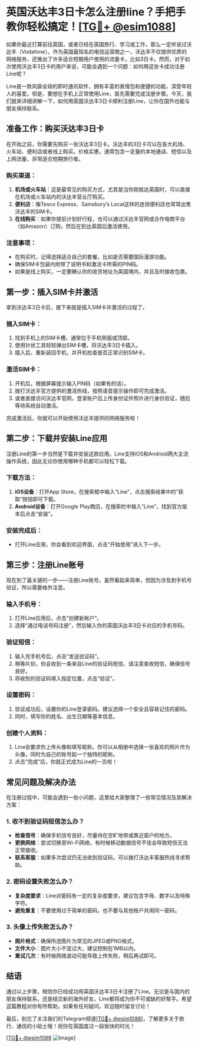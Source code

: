 # 英国沃达丰3日卡怎么注册line？手把手教你轻松搞定！[[TG💪+ @esim1088](https://t.me/s/esim1088)]

如果你最近打算前往英国，或者已经在英国旅行、学习或工作，那么一定听说过沃达丰（Vodafone）。作为英国最知名的电信运营商之一，沃达丰不仅提供优质的网络服务，还推出了许多适合短期用户使用的流量卡，比如3日卡。然而，对于初次使用沃达丰3日卡的用户来说，可能会遇到一个问题：如何用这张卡成功注册Line呢？

Line是一款风靡全球的即时通讯软件，拥有丰富的表情包和便捷的功能，深受年轻人的喜爱。但是，要想在手机上正常使用Line，首先需要完成注册步骤。今天，我们就来详细讲解一下，如何用英国沃达丰3日卡顺利注册Line，让你在国外也能与朋友保持联系。

## 准备工作：购买沃达丰3日卡

在开始之前，你需要先购买一张沃达丰3日卡。沃达丰的3日卡可以在各大机场、火车站、便利店或者线上购买。价格实惠，通常包含一定量的本地通话、短信以及上网流量，非常适合短期旅行者。

### 购买渠道：
1. **机场或火车站**：这是最常见的购买方式，尤其是当你刚抵达英国时，可以直接在机场或火车站内的沃达丰营业厅购买。
2. **便利店**：像Tesco Express、Sainsbury’s Local这样的连锁便利店也常常出售沃达丰的SIM卡。
3. **在线购买**：如果你提前计划好行程，也可以通过沃达丰官网或合作电商平台（如Amazon）订购，然后在到达英国后激活使用。

### 注意事项：
- 在购买时，记得选择适合自己的套餐，比如是否需要国际漫游功能。
- 确保SIM卡包装内附带了说明书和激活卡所需的PIN码。
- 如果是线上购买，一定要确认你的收货地址为英国境内，并且及时接收包裹。

## 第一步：插入SIM卡并激活

拿到沃达丰3日卡后，接下来就是插入SIM卡并激活的过程了。

### 插入SIM卡：
1. 找到手机上的SIM卡槽，通常位于手机侧面或顶部。
2. 使用针状工具轻轻弹出SIM卡槽，将沃达丰3日卡插入。
3. 插入后，重新装回手机，并开机检查是否正常识别SIM卡。

### 激活SIM卡：
1. 开机后，根据屏幕提示输入PIN码（如果有的话）。
2. 拨打沃达丰官方提供的激活热线，按照语音提示操作即可完成激活。
3. 或者直接访问沃达丰官网，登录账户后上传身份证件照片进行身份验证，随后等待系统自动激活。

完成激活后，你就可以开始使用沃达丰提供的网络服务啦！

## 第二步：下载并安装Line应用

注册Line的第一步当然是下载并安装这款应用。Line支持iOS和Android两大主流操作系统，因此无论你使用哪种手机都可以轻松下载。

### 下载方法：
1. **iOS设备**：打开App Store，在搜索框中输入“Line”，点击搜索结果中的“获取”按钮即可下载。
2. **Android设备**：打开Google Play商店，在搜索栏中输入“Line”，找到官方版本后点击“安装”。

### 安装完成后：
- 打开Line应用，你会看到欢迎界面，点击“开始使用”进入下一步。

## 第三步：注册Line账号

现在到了最关键的一步——注册Line账号。虽然看起来简单，但因为涉及到手机号验证，所以需要格外注意。

### 输入手机号：
1. 打开Line应用后，点击“创建新账户”。
2. 选择“通过电话号码注册”，然后输入你的英国沃达丰3日卡对应的手机号码。

### 验证短信：
1. 输入完手机号后，点击“发送验证码”。
2. 稍等片刻，你会收到一条来自Line的验证码短信。请注意查收短信，确保信号良好。
3. 将收到的验证码填入指定位置，点击“验证”。

### 设置密码：
1. 验证成功后，设置你的Line登录密码。建议选择一个安全且容易记住的密码。
2. 同时，填写你的姓名、出生日期等基本信息。

### 创建个人资料：
1. Line会要求你上传头像和填写昵称。你可以从相册中选择一张喜欢的照片作为头像，同时为自己的账号起一个独特的昵称。
2. 点击“完成”后，你就正式成为Line的一员啦！

## 常见问题及解决办法

在注册过程中，可能会遇到一些小问题，这里给大家整理了一些常见情况及其解决方案：

### 1. 收不到验证码短信怎么办？
- **检查信号**：确保手机信号良好，尽量待在空旷地带或靠近窗户的地方。
- **更换网络**：尝试切换至Wi-Fi网络，有时候移动数据信号不佳会导致短信无法正常接收。
- **联系客服**：如果多次尝试仍无法收到验证码，可以拨打沃达丰客服热线寻求帮助。

### 2. 密码设置失败怎么办？
- **复杂度要求**：Line对密码有一定的复杂度要求，建议包含字母、数字以及特殊字符。
- **避免重复**：不要使用过于简单的密码，也不要与其他账户共用同一密码。

### 3. 头像上传失败怎么办？
- **图片格式**：确保所选图片为常见的JPEG或PNG格式。
- **文件大小**：图片大小不宜过大，建议控制在1MB以内。
- **重试几次**：有时候网络波动可能导致上传失败，稍后再试即可。

## 结语

通过以上步骤，相信你已经成功用英国沃达丰3日卡注册了Line。无论是与国内的朋友保持联系，还是结交新的海外好友，Line都将成为你不可或缺的好帮手。希望这篇教程对你有所帮助，如果有任何疑问，欢迎随时留言讨论！

最后，别忘了关注我们的Telegram频道[[TG💪+ @esim1088](https://t.me/s/esim1088)]，了解更多关于旅行、通信的小贴士哦！祝你在英国度过一段愉快的时光！

[[TG💪+ @esim1088](https://t.me/s/esim1088) ![Image](https://i.postimg.cc/4NQfJmqS/Snipaste-2025-05-13-00-14-12.png)]